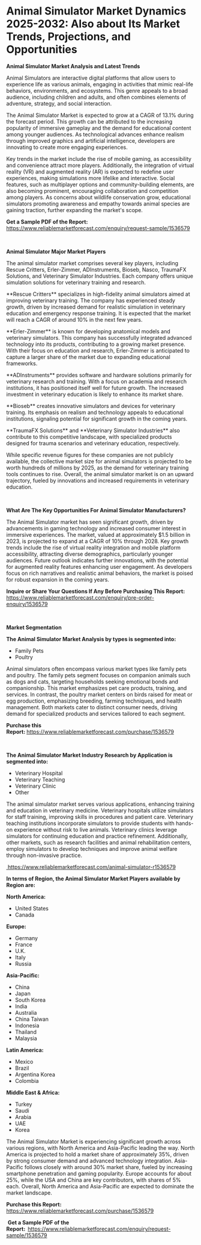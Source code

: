 <p><h1>Animal Simulator Market Dynamics 2025-2032: Also about Its Market Trends, Projections, and Opportunities</h1></p><p><strong>Animal Simulator Market Analysis and Latest Trends</strong></p>
<p><p>Animal Simulators are interactive digital platforms that allow users to experience life as various animals, engaging in activities that mimic real-life behaviors, environments, and ecosystems. This genre appeals to a broad audience, including children and adults, and often combines elements of adventure, strategy, and social interaction.</p><p>The Animal Simulator Market is expected to grow at a CAGR of 13.1% during the forecast period. This growth can be attributed to the increasing popularity of immersive gameplay and the demand for educational content among younger audiences. As technological advances enhance realism through improved graphics and artificial intelligence, developers are innovating to create more engaging experiences.</p><p>Key trends in the market include the rise of mobile gaming, as accessibility and convenience attract more players. Additionally, the integration of virtual reality (VR) and augmented reality (AR) is expected to redefine user experiences, making simulations more lifelike and interactive. Social features, such as multiplayer options and community-building elements, are also becoming prominent, encouraging collaboration and competition among players. As concerns about wildlife conservation grow, educational simulators promoting awareness and empathy towards animal species are gaining traction, further expanding the market's scope.</p></p>
<p><strong>Get a Sample PDF of the Report:&nbsp;</strong> <a href="https://www.reliablemarketforecast.com/enquiry/request-sample/1536579?utm_campaign=1998&utm_medium=2&utm_source=Github&utm_content=ia&utm_term=13042025&utm_id=animal-simulator">https://www.reliablemarketforecast.com/enquiry/request-sample/1536579</a></p>
<p>&nbsp;</p>
<p><strong>Animal Simulator Major Market Players</strong></p>
<p><p>The animal simulator market comprises several key players, including Rescue Critters, Erler-Zimmer, ADInstruments, Bioseb, Nasco, TraumaFX Solutions, and Veterinary Simulator Industries. Each company offers unique simulation solutions for veterinary training and research.</p><p>**Rescue Critters** specializes in high-fidelity animal simulators aimed at improving veterinary training. The company has experienced steady growth, driven by increased demand for realistic simulation in veterinary education and emergency response training. It is expected that the market will reach a CAGR of around 10% in the next few years.</p><p>**Erler-Zimmer** is known for developing anatomical models and veterinary simulators. This company has successfully integrated advanced technology into its products, contributing to a growing market presence. With their focus on education and research, Erler-Zimmer is anticipated to capture a larger share of the market due to expanding educational frameworks.</p><p>**ADInstruments** provides software and hardware solutions primarily for veterinary research and training. With a focus on academia and research institutions, it has positioned itself well for future growth. The increased investment in veterinary education is likely to enhance its market share.</p><p>**Bioseb** creates innovative simulators and devices for veterinary training. Its emphasis on realism and technology appeals to educational institutions, signaling potential for significant growth in the coming years.</p><p>**TraumaFX Solutions** and **Veterinary Simulator Industries** also contribute to this competitive landscape, with specialized products designed for trauma scenarios and veterinary education, respectively.</p><p>While specific revenue figures for these companies are not publicly available, the collective market size for animal simulators is projected to be worth hundreds of millions by 2025, as the demand for veterinary training tools continues to rise. Overall, the animal simulator market is on an upward trajectory, fueled by innovations and increased requirements in veterinary education.</p></p>
<p>&nbsp;</p>
<p><strong>What Are The Key Opportunities For Animal Simulator Manufacturers?</strong></p>
<p><p>The Animal Simulator market has seen significant growth, driven by advancements in gaming technology and increased consumer interest in immersive experiences. The market, valued at approximately $1.5 billion in 2023, is projected to expand at a CAGR of 10% through 2028. Key growth trends include the rise of virtual reality integration and mobile platform accessibility, attracting diverse demographics, particularly younger audiences. Future outlook indicates further innovations, with the potential for augmented reality features enhancing user engagement. As developers focus on rich narratives and realistic animal behaviors, the market is poised for robust expansion in the coming years.</p></p>
<p><strong>Inquire or Share Your Questions If Any Before Purchasing This Report:</strong> <a href="https://www.reliablemarketforecast.com/enquiry/pre-order-enquiry/1536579?utm_campaign=1998&utm_medium=2&utm_source=Github&utm_content=ia&utm_term=13042025&utm_id=animal-simulator">https://www.reliablemarketforecast.com/enquiry/pre-order-enquiry/1536579</a></p>
<p>&nbsp;</p>
<p><strong>Market Segmentation</strong></p>
<p><strong>The Animal Simulator Market Analysis by types is segmented into:</strong></p>
<p><ul><li>Family Pets</li><li>Poultry</li></ul></p>
<p><p>Animal simulators often encompass various market types like family pets and poultry. The family pets segment focuses on companion animals such as dogs and cats, targeting households seeking emotional bonds and companionship. This market emphasizes pet care products, training, and services. In contrast, the poultry market centers on birds raised for meat or egg production, emphasizing breeding, farming techniques, and health management. Both markets cater to distinct consumer needs, driving demand for specialized products and services tailored to each segment.</p></p>
<p><strong>Purchase this Report:&nbsp;</strong><a href="https://www.reliablemarketforecast.com/purchase/1536579?utm_campaign=1998&utm_medium=2&utm_source=Github&utm_content=ia&utm_term=13042025&utm_id=animal-simulator">https://www.reliablemarketforecast.com/purchase/1536579</a></p>
<p>&nbsp;</p>
<p><strong>The Animal Simulator Market Industry Research by Application is segmented into:</strong></p>
<p><ul><li>Veterinary Hospital</li><li>Veterinary Teaching</li><li>Veterinary Clinic</li><li>Other</li></ul></p>
<p><p>The animal simulator market serves various applications, enhancing training and education in veterinary medicine. Veterinary hospitals utilize simulators for staff training, improving skills in procedures and patient care. Veterinary teaching institutions incorporate simulators to provide students with hands-on experience without risk to live animals. Veterinary clinics leverage simulators for continuing education and practice refinement. Additionally, other markets, such as research facilities and animal rehabilitation centers, employ simulators to develop techniques and improve animal welfare through non-invasive practice.</p></p>
<p><a href="https://www.reliablemarketforecast.com/animal-simulator-r1536579?utm_campaign=1998&utm_medium=2&utm_source=Github&utm_content=ia&utm_term=13042025&utm_id=animal-simulator">&nbsp;https://www.reliablemarketforecast.com/animal-simulator-r1536579</a></p>
<p><strong>In terms of Region, the Animal Simulator Market Players available by Region are:</strong></p>
<p>
    <p> <strong> North America: </strong>
        <ul>
            <li>United States</li>
            <li>Canada</li>
        </ul>
        </p> 
    <p> <strong> Europe: </strong>
        <ul>
            <li>Germany</li>
            <li>France</li>
            <li>U.K.</li>
            <li>Italy</li>
            <li>Russia</li>
        </ul>
        </p> 
    <p> <strong> Asia-Pacific: </strong>
        <ul>
            <li>China</li>
            <li>Japan</li>
            <li>South Korea</li>
            <li>India</li>
            <li>Australia</li>
            <li>China Taiwan</li>
            <li>Indonesia</li>
            <li>Thailand</li>
            <li>Malaysia</li>
        </ul>
        </p> 
    <p> <strong> Latin America: </strong>
        <ul>
            <li>Mexico</li>
            <li>Brazil</li>
            <li>Argentina Korea</li>
            <li>Colombia</li>
        </ul>
        </p> 
    <p> <strong> Middle East & Africa: </strong>
        <ul>
            <li>Turkey</li>
            <li>Saudi</li>
            <li>Arabia</li>
            <li>UAE</li>
            <li>Korea</li>
        </ul>
    </p>
    </p>
<p><p>The Animal Simulator Market is experiencing significant growth across various regions, with North America and Asia-Pacific leading the way. North America is projected to hold a market share of approximately 35%, driven by strong consumer demand and advanced technology integration. Asia-Pacific follows closely with around 30% market share, fueled by increasing smartphone penetration and gaming popularity. Europe accounts for about 25%, while the USA and China are key contributors, with shares of 5% each. Overall, North America and Asia-Pacific are expected to dominate the market landscape.</p></p>
<p><strong>Purchase this Report: </strong><a href="https://www.reliablemarketforecast.com/purchase/1536579?utm_campaign=1998&utm_medium=2&utm_source=Github&utm_content=ia&utm_term=13042025&utm_id=animal-simulator">https://www.reliablemarketforecast.com/purchase/1536579</a></p>
<p>&nbsp;<strong>Get a Sample PDF of the Report:&nbsp;&nbsp;</strong><a href="https://www.reliablemarketforecast.com/enquiry/request-sample/1536579?utm_campaign=1998&utm_medium=2&utm_source=Github&utm_content=ia&utm_term=13042025&utm_id=animal-simulator">https://www.reliablemarketforecast.com/enquiry/request-sample/1536579</a></p>
<p><strong></strong></p>
<p><p></p><p></p><p></p></p>